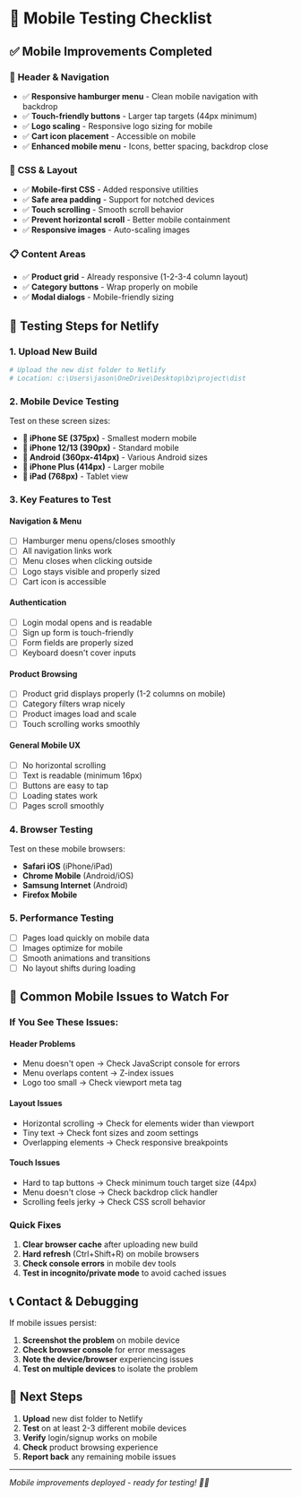 # 📱 Mobile Testing Checklist

## ✅ Mobile Improvements Completed

### 🔧 **Header & Navigation**
- ✅ **Responsive hamburger menu** - Clean mobile navigation with backdrop
- ✅ **Touch-friendly buttons** - Larger tap targets (44px minimum)
- ✅ **Logo scaling** - Responsive logo sizing for mobile
- ✅ **Cart icon placement** - Accessible on mobile
- ✅ **Enhanced mobile menu** - Icons, better spacing, backdrop close

### 🎨 **CSS & Layout**
- ✅ **Mobile-first CSS** - Added responsive utilities
- ✅ **Safe area padding** - Support for notched devices
- ✅ **Touch scrolling** - Smooth scroll behavior
- ✅ **Prevent horizontal scroll** - Better mobile containment
- ✅ **Responsive images** - Auto-scaling images

### 📋 **Content Areas**
- ✅ **Product grid** - Already responsive (1-2-3-4 column layout)
- ✅ **Category buttons** - Wrap properly on mobile
- ✅ **Modal dialogs** - Mobile-friendly sizing

## 🧪 **Testing Steps for Netlify**

### **1. Upload New Build**
```bash
# Upload the new dist folder to Netlify
# Location: c:\Users\jason\OneDrive\Desktop\bz\project\dist
```

### **2. Mobile Device Testing**
Test on these screen sizes:
- **📱 iPhone SE (375px)** - Smallest modern mobile
- **📱 iPhone 12/13 (390px)** - Standard mobile
- **📱 Android (360px-414px)** - Various Android sizes
- **📱 iPhone Plus (414px)** - Larger mobile
- **📲 iPad (768px)** - Tablet view

### **3. Key Features to Test**

#### **Navigation & Menu**
- [ ] Hamburger menu opens/closes smoothly
- [ ] All navigation links work
- [ ] Menu closes when clicking outside
- [ ] Logo stays visible and properly sized
- [ ] Cart icon is accessible

#### **Authentication**
- [ ] Login modal opens and is readable
- [ ] Sign up form is touch-friendly
- [ ] Form fields are properly sized
- [ ] Keyboard doesn't cover inputs

#### **Product Browsing**
- [ ] Product grid displays properly (1-2 columns on mobile)
- [ ] Category filters wrap nicely
- [ ] Product images load and scale
- [ ] Touch scrolling works smoothly

#### **General Mobile UX**
- [ ] No horizontal scrolling
- [ ] Text is readable (minimum 16px)
- [ ] Buttons are easy to tap
- [ ] Loading states work
- [ ] Pages scroll smoothly

### **4. Browser Testing**
Test on these mobile browsers:
- **Safari iOS** (iPhone/iPad)
- **Chrome Mobile** (Android/iOS)
- **Samsung Internet** (Android)
- **Firefox Mobile**

### **5. Performance Testing**
- [ ] Pages load quickly on mobile data
- [ ] Images optimize for mobile
- [ ] Smooth animations and transitions
- [ ] No layout shifts during loading

## 🐛 **Common Mobile Issues to Watch For**

### **If You See These Issues:**

#### **Header Problems**
- Menu doesn't open → Check JavaScript console for errors
- Menu overlaps content → Z-index issues
- Logo too small → Check viewport meta tag

#### **Layout Issues**
- Horizontal scrolling → Check for elements wider than viewport
- Tiny text → Check font sizes and zoom settings
- Overlapping elements → Check responsive breakpoints

#### **Touch Issues**
- Hard to tap buttons → Check minimum touch target size (44px)
- Menu doesn't close → Check backdrop click handler
- Scrolling feels jerky → Check CSS scroll behavior

### **Quick Fixes**
1. **Clear browser cache** after uploading new build
2. **Hard refresh** (Ctrl+Shift+R) on mobile browsers
3. **Check console errors** in mobile dev tools
4. **Test in incognito/private mode** to avoid cached issues

## 📞 **Contact & Debugging**

If mobile issues persist:
1. **Screenshot the problem** on mobile device
2. **Check browser console** for error messages
3. **Note the device/browser** experiencing issues
4. **Test on multiple devices** to isolate the problem

## 🚀 **Next Steps**

1. **Upload** new dist folder to Netlify
2. **Test** on at least 2-3 different mobile devices
3. **Verify** login/signup works on mobile
4. **Check** product browsing experience
5. **Report back** any remaining mobile issues

---

*Mobile improvements deployed - ready for testing! 📱✨*
